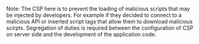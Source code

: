 Note: The CSP here is to prevent the loading of malicious scripts that may be injected by developers. For example if they decided to connect to a malicious API or inserted script tags that allow them to download malicious scirpts. Segregation of duties is required between the configuration of CSP on server side and the development of the application code.
